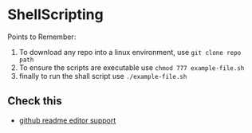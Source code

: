 # ShellScripting

Points to Remember:

1. To download any repo into a linux environment, use ```git clone repo path ```
2. To ensure the scripts are executable use ```chmod 777 example-file.sh```
3. finally to run the shall script use ```./example-file.sh```


## Check this
- [github readme editor support](https://readme.so/editor)
